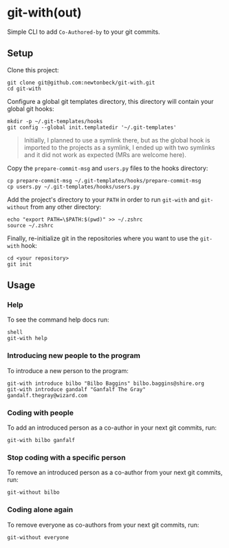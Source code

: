 # git-with(out)

Simple CLI to add `Co-Authored-by` to your git commits.

## Setup

Clone this project:

```shell
git clone git@github.com:newtonbeck/git-with.git
cd git-with
```

Configure a global git templates directory, this directory will contain your global git hooks:

```shell
mkdir -p ~/.git-templates/hooks
git config --global init.templatedir '~/.git-templates'
```

> Initially, I planned to use a symlink there, but as the global hook is imported to the projects as a symlink, I ended up with two symlinks and it did not work as expected (MRs are welcome here).

Copy the `prepare-commit-msg` and `users.py` files to the hooks directory:

```shell
cp prepare-commit-msg ~/.git-templates/hooks/prepare-commit-msg
cp users.py ~/.git-templates/hooks/users.py
```

Add the project's directory to your `PATH` in order to run `git-with` and `git-without` from any other directory:

```shell
echo "export PATH=\$PATH:$(pwd)" >> ~/.zshrc
source ~/.zshrc
```

Finally, re-initialize git in the repositories where you want to use the `git-with` hook:

```shell
cd <your repository>
git init
```

## Usage

### Help

To see the command help docs run:

```
shell
git-with help
```

### Introducing new people to the program

To introduce a new person to the program:

```shell
git-with introduce bilbo "Bilbo Baggins" bilbo.baggins@shire.org
git-with introduce gandalf "Ganfalf The Gray" gandalf.thegray@wizard.com
```

### Coding with people

To add an introduced person as a co-author in your next git commits, run:

```shell
git-with bilbo ganfalf
```

### Stop coding with a specific person

To remove an introduced person as a co-author from your next git commits, run:

```shell
git-without bilbo
```

### Coding alone again

To remove everyone as co-authors from your next git commits, run:

```shell
git-without everyone
```
